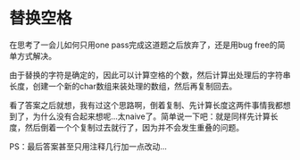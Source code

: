 # 替换空格
在思考了一会儿如何只用one pass完成这道题之后放弃了，还是用bug free的简单方式解决。

由于替换的字符是确定的，因此可以计算空格的个数，然后计算出处理后的字符串长度，创建一个新的char数组来装处理的数组，然后再复制回去。

看了答案之后就想，我有过这个思路啊，倒着复制、先计算长度这两件事情我都想到了，为什么没有合起来想呢...太naive了。简单说一下吧：就是同样先计算长度，然后倒着一个个复制过去就行了，因为并不会发生重叠的问题。

PS：最后答案甚至只用注释几行加一点改动...
